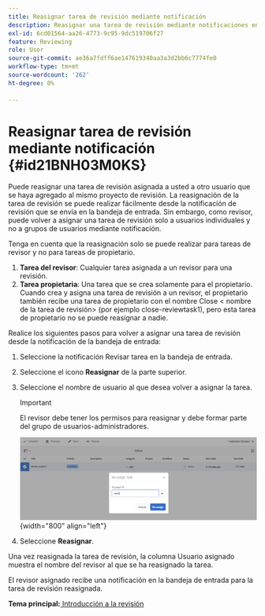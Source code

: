 ```yaml
---
title: Reasignar tarea de revisión mediante notificación
description: Reasignar una tarea de revisión mediante notificaciones en AEM Guides. Saber cómo reasignar una tarea de revisor desde la notificación de la bandeja de entrada.
exl-id: 6cd01564-aa26-4773-9c95-9dc519706f27
feature: Reviewing
role: User
source-git-commit: ae36a7fdff6ae147619340aa3a3d2bb6c7774fe0
workflow-type: tm+mt
source-wordcount: '262'
ht-degree: 0%

---
```


# Reasignar tarea de revisión mediante notificación {#id21BNH03M0KS}

Puede reasignar una tarea de revisión asignada a usted a otro usuario que se haya agregado al mismo proyecto de revisión. La reasignación de la tarea de revisión se puede realizar fácilmente desde la notificación de revisión que se envía en la bandeja de entrada. Sin embargo, como revisor, puede volver a asignar una tarea de revisión solo a usuarios individuales y no a grupos de usuarios mediante notificación.

Tenga en cuenta que la reasignación solo se puede realizar para tareas de revisor y no para tareas de propietario.

1. **Tarea del revisor**: Cualquier tarea asignada a un revisor para una revisión.
1. **Tarea propietaria**: Una tarea que se crea solamente para el propietario. Cuando crea y asigna una tarea de revisión a un revisor, el propietario también recibe una tarea de propietario con el nombre Close &lt; nombre de la tarea de revisión\> \(por ejemplo close-reviewtask1\), pero esta tarea de propietario no se puede reasignar a nadie.

Realice los siguientes pasos para volver a asignar una tarea de revisión desde la notificación de la bandeja de entrada:

1. Seleccione la notificación Revisar tarea en la bandeja de entrada.
1. Seleccione el icono **Reasignar** de la parte superior.
1. Seleccione el nombre de usuario al que desea volver a asignar la tarea.

   >[!IMPORTANT]
   >
   > El revisor debe tener los permisos para reasignar y debe formar parte del grupo de usuarios-administradores.

   ![](images/reassign-user-inbox.png){width="800" align="left"}

1. Seleccione **Reasignar**.

Una vez reasignada la tarea de revisión, la columna Usuario asignado muestra el nombre del revisor al que se ha reasignado la tarea.

El revisor asignado recibe una notificación en la bandeja de entrada para la tarea de revisión reasignada.

**Tema principal:**[ Introducción a la revisión](review.md)
